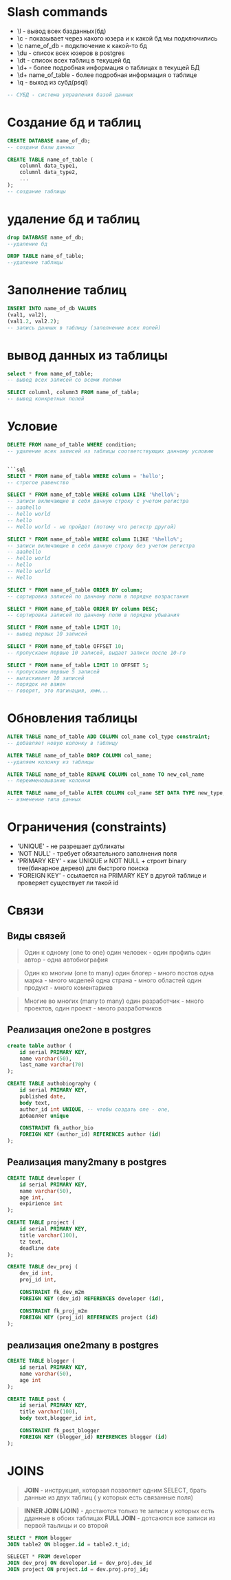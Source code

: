 # Slash commands
* \l - вывод всех базданных(бд)
* \c - показывает через какого юзера и к какой бд мы подключились
* \c name_of_db - подключение к какой-то бд
* \du - список всех юзеров в postgres
* \dt - список всех таблиц в текущей бд
* \d+ - более подробная информация о таблицах в текущей БД
* \d+ name_of_table - более подробная информация о таблице
* \q - выход из субд(psql)
```sql
-- СУБД - система управления базой данных
```
# Создание бд и таблиц
```sql
CREATE DATABASE name_of_db;
-- создани базы данных
```


```sql
CREATE TABLE name_of_table (
    columnl data_type1,
    columnl data_type2,
    ...
);
-- создание таблицы
```
# удаление бд и таблиц
```sql
drop DATABASE name_of_db;
--удаление бд
```

```sql
DROP TABLE name_of_table;
--удаление таблицы
```

# Заполнение таблиц
```sql
INSERT INTO name_of_db VALUES
(val1, val2),
(val1.2, val2.2);
-- запись данных в таблицу (заполнение всех полей)
```

# вывод данных из таблицы
```sql
select * from name_of_table;
-- вывод всех записей со всеми полями
```

```sql
SELECT columnl, column3 FROM name_of_table;
-- вывод конкретных полей
```

# Условие
```sql
DELETE FROM name_of_table WHERE condition;
-- удаление всех записей из таблицы соответствующих данному условию


```sql
SELECT * FROM name_of_table WHERE column = 'hello';
-- строгое равенство
```

```sql
SELECT * FROM name_of_table WHERE column LIKE '%hello%';
-- записи включающие в себя данную строку с учетом регистра
-- aaahello
-- hello world
-- hello
-- Hello world - не пройдет (потому что регистр другой)
```

```sql
SELECT * FROM name_of_table WHERE column ILIKE '%hello%';
-- записи включающие в себя данную строку без учетом регистра
-- aaahello
-- hello world
-- hello
-- Hello world
-- Hello
```

```sql
SELECT * FROM name_of_table ORDER BY column;
-- сортировка записей по данному полю в порядке возрастания
```

```sql
SELECT * FROM name_of_table ORDER BY column DESC;
-- сортировка записей по данному полю в порядке убывания
```

```sql
SELECT * FROM name_of_table LIMIT 10;
-- вывод первых 10 записей
```

```sql
SELECT * FROM name_of_table OFFSET 10;
-- пропускаем первые 10 записей, выдает записи после 10-го 
```

```sql
SELECT * FROM name_of_table LIMIT 10 OFFSET 5;
-- пропускаем первые 5 записей
-- вытаскивает 10 записей
-- порядок не важен
-- говорят, это пагинация, хмм...
```
# Обновления таблицы
```sql
ALTER TABLE name_of_table ADD COLUMN col_name col_type constraint;
-- добавляет новую колонку в таблицу
```


```sql
ALTER TABLE name_of_table DROP COLUMN col_name;
--удаляем колонку из таблицы
```

```sql
ALTER TABLE name_of_table RENAME COLUMN col_name TO new_col_name
-- переименовывание колонки
```
```sql
ALTER TABLE name_of_table ALTER COLUMN col_name SET DATA TYPE new_type;
-- изменение типа данных
```

# Ограничения (constraints)
* 'UNIQUE' - не разрешает дубликаты
* 'NOT NULL' - требует обязательного заполнения поля
* 'PRIMARY KEY' - как UNIQUE и NOT NULL + строит binary tree(бинарное дерево) для быстрого поиска
* 'FOREIGN KEY' - ссылается на PRIMARY KEY в другой таблице и проверяет существует ли такой id

# Связи
## Виды связей
> Один к одному (one to one)
> один человек - один профиль
> один автор - одна автобиография

> Один ко многим (one to many)
> один блогер - много постов
> одна марка - много моделей
> одна страна - много областей
> один продукт - много коментариев

> Многие во многих (many to many)
> один разработчик - много проектов, один проект - много разработчиков

## Реализация one2one в postgres
```sql
create table author (
    id serial PRIMARY KEY,
    name varchar(50),
    last_name varchar(70)
);

CREATE TABLE authobiography (
    id serial PRIMARY KEY,
    published date,
    body text,
    author_id int UNIQUE, -- чтобы создать one - one,
    добавляет unique

    CONSTRAINT fk_author_bio
    FOREIGN KEY (author_id) REFERENCES author (id)
);
```
## Реализация many2many в postgres
```sql
CREATE TABLE developer (
    id serial PRIMARY KEY,
    name varchar(50),
    age int,
    expirience int
);

CREATE TABLE project (
    id serial PRIMARY KEY,
    title varchar(100),
    tz text,
    deadline date
);

CREATE TABLE dev_proj (
    dev_id int,
    proj_id int,

    CONSTRAINT fk_dev_m2m
    FOREIGN KEY (dev_id) REFERENCES developer (id),

    CONSTRAINT fk_proj_m2m
    FOREIGN KEY (proj_id) REFERENCES project (id)
);
```




## реализация one2many в postgres
```sql
CREATE TABLE blogger (
    id serial PRIMARY KEY,
    name varchar(50),
    age int
);

CREATE TABLE post (
    id serial PRIMARY KEY,
    title varchar(100),
    body text,blogger_id int,

    CONSTRAINT fk_post_blogger
    FOREIGN KEY (blogger_id) REFERENCES blogger (id)
);
```

# JOINS
> **JOIN** - инструкция, котораая позволяет одним SELECT, брать данные из двух таблиц ( у которых есть связанные поля)

> **INNER JOIN (JOIN)** - достаются только те записи у которых есть дданные в обоих таблицах
> **FULL JOIN** - дотсаются все записи из первой таьлицы и со второй

```sql
SELECT * FROM blogger
JOIN table2 ON blogger.id = table2.t_id;
```

```sql
SELECET * FROM developer
JOIN dev_proj ON developer.id = dev_proj.dev_id
JOIN project ON project.id = dev.proj.proj_id;
```